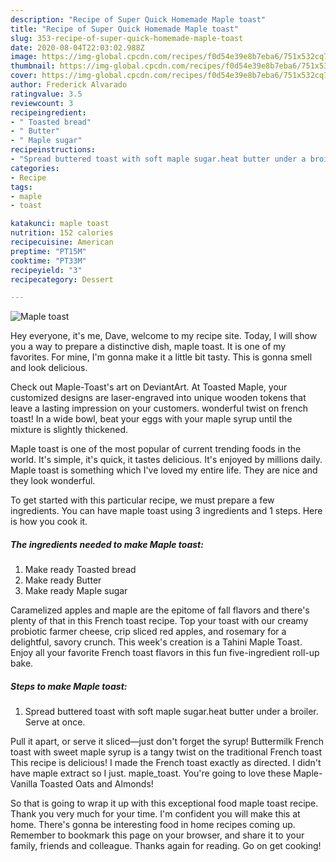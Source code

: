```yaml
---
description: "Recipe of Super Quick Homemade Maple toast"
title: "Recipe of Super Quick Homemade Maple toast"
slug: 353-recipe-of-super-quick-homemade-maple-toast
date: 2020-08-04T22:03:02.988Z
image: https://img-global.cpcdn.com/recipes/f0d54e39e8b7eba6/751x532cq70/maple-toast-recipe-main-photo.jpg
thumbnail: https://img-global.cpcdn.com/recipes/f0d54e39e8b7eba6/751x532cq70/maple-toast-recipe-main-photo.jpg
cover: https://img-global.cpcdn.com/recipes/f0d54e39e8b7eba6/751x532cq70/maple-toast-recipe-main-photo.jpg
author: Frederick Alvarado
ratingvalue: 3.5
reviewcount: 3
recipeingredient:
- " Toasted bread"
- " Butter"
- " Maple sugar"
recipeinstructions:
- "Spread buttered toast with soft maple sugar.heat butter under a broiler. Serve at once."
categories:
- Recipe
tags:
- maple
- toast

katakunci: maple toast 
nutrition: 152 calories
recipecuisine: American
preptime: "PT15M"
cooktime: "PT33M"
recipeyield: "3"
recipecategory: Dessert

---
```



![Maple toast](https://img-global.cpcdn.com/recipes/f0d54e39e8b7eba6/751x532cq70/maple-toast-recipe-main-photo.jpg)

Hey everyone, it's me, Dave, welcome to my recipe site. Today, I will show you a way to prepare a distinctive dish, maple toast. It is one of my favorites. For mine, I'm gonna make it a little bit tasty. This is gonna smell and look delicious.

Check out Maple-Toast&#39;s art on DeviantArt. At Toasted Maple, your customized designs are laser-engraved into unique wooden tokens that leave a lasting impression on your customers. wonderful twist on french toast! In a wide bowl, beat your eggs with your maple syrup until the mixture is slightly thickened.

Maple toast is one of the most popular of current trending foods in the world. It's simple, it's quick, it tastes delicious. It's enjoyed by millions daily. Maple toast is something which I've loved my entire life. They are nice and they look wonderful.


To get started with this particular recipe, we must prepare a few ingredients. You can have maple toast using 3 ingredients and 1 steps. Here is how you cook it.

<!--inarticleads1-->

##### The ingredients needed to make Maple toast:

1. Make ready  Toasted bread
1. Make ready  Butter
1. Make ready  Maple sugar


Caramelized apples and maple are the epitome of fall flavors and there&#39;s plenty of that in this French toast recipe. Top your toast with our creamy probiotic farmer cheese, crip sliced red apples, and rosemary for a delightful, savory crunch. This week&#39;s creation is a Tahini Maple Toast. Enjoy all your favorite French toast flavors in this fun five-ingredient roll-up bake. 

<!--inarticleads2-->

##### Steps to make Maple toast:

1. Spread buttered toast with soft maple sugar.heat butter under a broiler. Serve at once.


Pull it apart, or serve it sliced—just don&#39;t forget the syrup! Buttermilk French toast with sweet maple syrup is a tangy twist on the traditional French toast This recipe is delicious! I made the French toast exactly as directed. I didn&#39;t have maple extract so I just. maple_toast. You&#39;re going to love these Maple-Vanilla Toasted Oats and Almonds! 

So that is going to wrap it up with this exceptional food maple toast recipe. Thank you very much for your time. I'm confident you will make this at home. There's gonna be interesting food in home recipes coming up. Remember to bookmark this page on your browser, and share it to your family, friends and colleague. Thanks again for reading. Go on get cooking!
